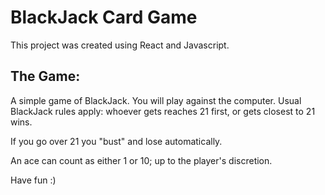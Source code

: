 # BlackJack Card Game

This project was created using React and Javascript.

## The Game:
A simple game of BlackJack. You will play against the computer. 
Usual BlackJack rules apply: whoever gets reaches 21 first, or gets closest to 21 wins. 

If you go over 21 you "bust" and lose automatically.

An ace can count as either 1 or 10; up to the player's discretion.


Have fun :) 








